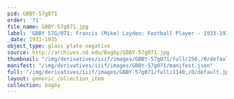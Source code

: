 ```yaml
---
pid: GBBY-57g071
order: '71'
file_name: GBBY-57g071.jpg
label: 'GBBY 57G/071: Francis (Mike) Layden: Football Player - 1933-1935'
_date: 1933-1935
object_type: glass plate negative
source: http://archives.nd.edu/Bagby/GBBY-57g071.jpg
thumbnail: "/img/derivatives/iiif/images/GBBY-57g071/full/250,/0/default.jpg"
manifest: "/img/derivatives/iiif/images/GBBY-57g071/manifest.json"
full: "/img/derivatives/iiif/images/GBBY-57g071/full/1140,/0/default.jpg"
layout: generic_collection_item
collection: bagby
---
```

